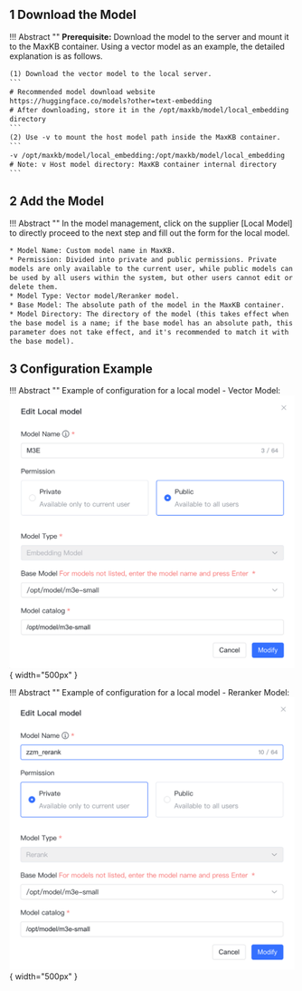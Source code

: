 ## 1 Download the Model

!!! Abstract ""
    **Prerequisite:** Download the model to the server and mount it to the MaxKB container. Using a vector model as an example, the detailed explanation is as follows.

    (1) Download the vector model to the local server.
    ```
    # Recommended model download website
    https://huggingface.co/models?other=text-embedding
    # After downloading, store it in the /opt/maxkb/model/local_embedding directory
    ```
    (2) Use -v to mount the host model path inside the MaxKB container.
    ```
    -v /opt/maxkb/model/local_embedding:/opt/maxkb/model/local_embedding
    # Note: v Host model directory: MaxKB container internal directory
    ```

## 2 Add the Model

!!! Abstract ""
    In the model management, click on the supplier [Local Model] to directly proceed to the next step and fill out the form for the local model.

    * Model Name: Custom model name in MaxKB.
    * Permission: Divided into private and public permissions. Private models are only available to the current user, while public models can be used by all users within the system, but other users cannot edit or delete them.
    * Model Type: Vector model/Reranker model.
    * Base Model: The absolute path of the model in the MaxKB container.
    * Model Directory: The directory of the model (this takes effect when the base model is a name; if the base model has an absolute path, this parameter does not take effect, and it's recommended to match it with the base model).

## 3 Configuration Example

!!! Abstract ""
    Example of configuration for a local model - Vector Model:
![Local Vector Model](../../img/model/local_embed.png){ width="500px" }

!!! Abstract ""
    Example of configuration for a local model - Reranker Model:
![Local Reranker Model](../../img/model/local_reranker.png){ width="500px" }
